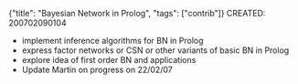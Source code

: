 {"title": "Bayesian Network in Prolog", "tags": ["contrib"]}
CREATED: 200702090104
 * implement inference algorithms for BN in Prolog
 * express factor networks or CSN or other variants of basic BN in Prolog
 * explore idea of first order BN and applications
 * Update Martin on progress on 22/02/07

